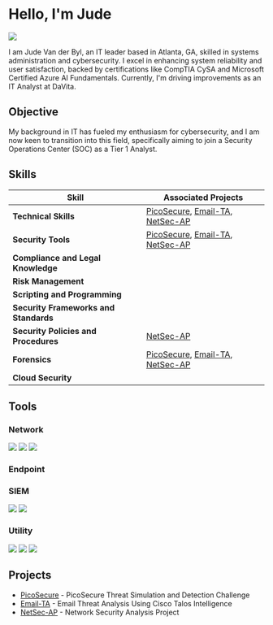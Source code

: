 # Hello, I'm Jude
<a href="https://www.linkedin.com/in/judevdbyl/"><img src="https://img.shields.io/badge/-LinkedIn-0072b1?&style=for-the-badge&logo=linkedin&logoColor=white" /></a>

I am Jude Van der Byl, an IT leader based in Atlanta, GA, skilled in systems administration and cybersecurity. I excel in enhancing system reliability and user satisfaction, backed by certifications like CompTIA CySA and Microsoft Certified Azure AI Fundamentals. Currently, I'm driving improvements as an IT Analyst at DaVita.

## Objective

My background in IT has fueled my enthusiasm for cybersecurity, and I am now keen to transition into this field, specifically aiming to join a Security Operations Center (SOC) as a Tier 1 Analyst.

## Skills

| Skill                                  | Associated Projects                                                                                                                                                                                                                                      |
|----------------------------------------|----------------------------------------------------------------------------------------------------------------------------------------------------------------------------------------------------------------------------------------------------------|
| **Technical Skills**                   | [PicoSecure](https://github.com/JudeVdByl/PicoSecure-Threat-Simulation-and-Detection-Challenge/blob/main/README.md#tools-used), [Email-TA](https://github.com/JudeVdByl/Email-Threat-Analysis-Using-Cisco-Talos-Intelligence/blob/main/README.md), [NetSec-AP](https://github.com/JudeVdByl/Network-Security-Analysis-Project/blob/main/README.md) |
| **Security Tools**                     | [PicoSecure](https://github.com/JudeVdByl/PicoSecure-Threat-Simulation-and-Detection-Challenge/blob/main/README.md#tools-used), [Email-TA](https://github.com/JudeVdByl/Email-Threat-Analysis-Using-Cisco-Talos-Intelligence/blob/main/README.md), [NetSec-AP](https://github.com/JudeVdByl/Network-Security-Analysis-Project/blob/main/README.md) |
| **Compliance and Legal Knowledge**     |                                                                                                                                                                                                                                                          |
| **Risk Management**                    |                                                                                                                                                                                                                                                          |
| **Scripting and Programming**          |                                                                                                                                                                                                                                                          |
| **Security Frameworks and Standards**  |                                                                                                                                                                                                                                                          |
| **Security Policies and Procedures**   | [NetSec-AP](https://github.com/JudeVdByl/Network-Security-Analysis-Project/blob/main/README.md)                                                                                                                                                           |
| **Forensics**                          | [PicoSecure](https://github.com/JudeVdByl/PicoSecure-Threat-Simulation-and-Detection-Challenge/blob/main/README.md#tools-used), [Email-TA](https://github.com/JudeVdByl/Email-Threat-Analysis-Using-Cisco-Talos-Intelligence/blob/main/README.md), [NetSec-AP](https://github.com/JudeVdByl/Network-Security-Analysis-Project/blob/main/README.md) |
| **Cloud Security**                     |                                                                                                                                                                                                                                                          |

## Tools

### Network
<img src="https://img.shields.io/badge/-Wireshark-306998?style=for-the-badge&logo=Wireshark&logoColor=white" /> <img src="https://img.shields.io/badge/-Nmap-000000?style=for-the-badge&logo=Nmap&logoColor=white" /> <img src="https://img.shields.io/badge/-Zenmap-FF5733?style=for-the-badge&logo=Zenmap&logoColor=white" />

### Endpoint

### SIEM
<img src="https://img.shields.io/badge/-Cisco%20Talos%20Intelligence-FF5733?style=for-the-badge&logo=Cisco&logoColor=white" /> <img src="https://img.shields.io/badge/-PicoSecure-5A5A5A?style=for-the-badge&logo=Secure&logoColor=white" />

### Utility
<img src="https://img.shields.io/badge/-CyberChef-00A4CC?style=for-the-badge&logo=Chef&logoColor=white" /> <img src="https://img.shields.io/badge/-PhishTool-FF6600?style=for-the-badge&logo=Phishing&logoColor=white" /> <img src="https://img.shields.io/badge/-Thunderbird-4A90E2?style=for-the-badge&logo=Thunderbird&logoColor=white" />



## Projects
- [PicoSecure](https://github.com/JudeVdByl/PicoSecure-Threat-Simulation-and-Detection-Challenge/blob/main/README.md#tools-used) - PicoSecure Threat Simulation and Detection Challenge
- [Email-TA](https://github.com/JudeVdByl/Email-Threat-Analysis-Using-Cisco-Talos-Intelligence/blob/main/README.md) - Email Threat Analysis Using Cisco Talos Intelligence
- [NetSec-AP](https://github.com/JudeVdByl/Network-Security-Analysis-Project/blob/main/README.md) - Network Security Analysis Project

